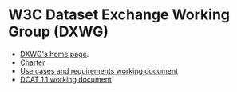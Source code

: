 # W3C Dataset Exchange Working Group (DXWG)

- [DXWG's home page](https://www.w3.org/2017/dxwg/).
- [Charter](https://www.w3.org/2017/dxwg/charter)
- [Use cases and requirements working document](https://w3c.github.io/dxwg/ucr/)
- [DCAT 1.1 working document](https://w3c.github.io/dxwg/dcat/)  
